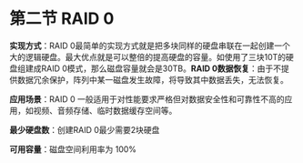 # 第二节 RAID 0


**实现方式**：RAID 0最简单的实现方式就是把多块同样的硬盘串联在一起创建一个大的逻辑硬盘。最大优点就是可以整倍的提高硬盘的容量。如使用了三块10T的硬盘组建成RAID 0模式，那么磁盘容量就会是30TB。**RAID 0数据恢复**：由于不提供数据冗余保护，阵列中某一磁盘发生故障，将导致其中数据丢失，无法恢复。

**应用场景**：RAID 0 一般适用于对性能要求严格但对数据安全性和可靠性不高的应用，如视频、音频存储、临时数据缓存空间等。

**最少硬盘数**：创建RAID 0最少需要2块硬盘

**可用容量**：磁盘空间利用率为 100%
